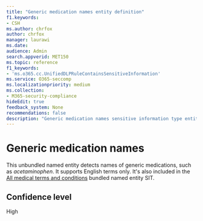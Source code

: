 ```yaml
---
title: "Generic medication names entity definition"
f1.keywords:
- CSH
ms.author: chrfox
author: chrfox
manager: laurawi
ms.date:
audience: Admin
search.appverid: MET150
ms.topic: reference
f1_keywords:
- 'ms.o365.cc.UnifiedDLPRuleContainsSensitiveInformation'
ms.service: O365-seccomp
ms.localizationpriority: medium
ms.collection:
- M365-security-compliance
hideEdit: true
feedback_system: None
recommendations: false
description: "Generic medication names sensitive information type entity definition."
---
```


# Generic medication names

This unbundled named entity detects names of generic medications, such as *acetaminophen*. It supports English terms only. It's also included in the [All medical terms and conditions](sit-defn-all-medical-terms-conditions.md) bundled named entity SIT.

## Confidence level

High